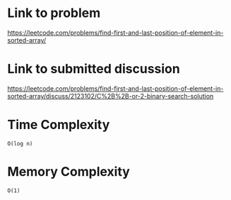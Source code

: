 # Link to problem
https://leetcode.com/problems/find-first-and-last-position-of-element-in-sorted-array/

# Link to submitted discussion
https://leetcode.com/problems/find-first-and-last-position-of-element-in-sorted-array/discuss/2123102/C%2B%2B-or-2-binary-search-solution

# Time Complexity
`O(log n)`

# Memory Complexity
`O(1)`
